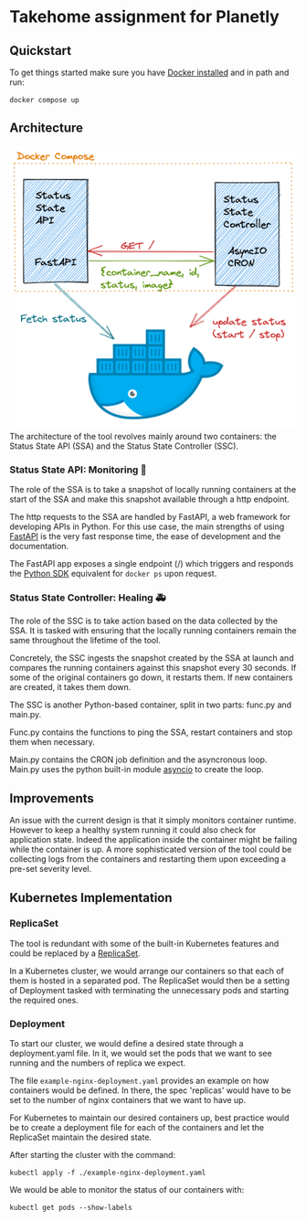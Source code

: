 # Takehome assignment for Planetly

## Quickstart
To get things started make sure you have [Docker installed](https://docs.docker.com/get-docker/) and in path and run:
```
docker compose up
```

## Architecture
![Schematic of architecture](/schematic_planetly.png)
The architecture of the tool revolves mainly around two containers: the Status State API (SSA) and the Status State Controller (SSC).
### Status State API: Monitoring 👀
The role of the SSA is to take a snapshot of locally running containers at the start of the SSA and make this snapshot available through a http endpoint.

The http requests to the SSA are handled by FastAPI, a web framework for developing APIs in Python.
For this use case, the main strengths of using [FastAPI](https://github.com/tiangolo/fastapi) is the very fast response time, the ease of development and the documentation.

The FastAPI app exposes a single endpoint (/) which triggers and responds the [Python SDK](https://docker-py.readthedocs.io/en/stable/containers.html) equivalent for ```docker ps``` upon request. 

### Status State Controller: Healing 🚑
The role of the SSC is to take action based on the data collected by the SSA. It is tasked with ensuring that the locally running containers remain the same throughout the lifetime of the tool. 

Concretely, the SSC ingests the snapshot created by the SSA at launch and compares the running containers against this snapshot every 30 seconds. If some of the original containers go down, it restarts them. If new containers are created, it takes them down.

The SSC is another Python-based container, split in two parts: func.py and main.py. 

Func.py contains the functions to ping the SSA, restart containers and stop them when necessary.

Main.py contains the CRON job definition and the asyncronous loop. Main.py uses the python built-in module [asyncio](https://docs.python.org/3/library/asyncio.html) to create the loop.

## Improvements
An issue with the current design is that it simply monitors container runtime. However to keep a healthy system running it could also check for application state. Indeed the application inside the container might be failing while the container is up.
A more sophisticated version of the tool could be collecting logs from the containers and restarting them upon exceeding a pre-set severity level.
## Kubernetes Implementation
### ReplicaSet
The tool is redundant with some of the built-in Kubernetes features and could be replaced by a [ReplicaSet](https://kubernetes.io/docs/concepts/workloads/controllers/replicaset/).

In a Kubernetes cluster, we would arrange our containers so that each of them is hosted in a separated pod. The ReplicaSet would then be a setting of Deployment tasked with terminating the unnecessary pods and starting the required ones.

### Deployment
To start our cluster, we would define a desired state through a deployment.yaml file. In it, we would set the pods that we want to see running and the numbers of replica we expect.

The file ```example-nginx-deployment.yaml``` provides an example on how containers would be defined. In there, the spec 'replicas' would have to be set to the number of nginx containers that we want to have up.

For Kubernetes to maintain our desired containers up, best practice would be to create a deployment file for each of the containers and let the ReplicaSet maintain the desired state.

After starting the cluster with the command:
````
kubectl apply -f ./example-nginx-deployment.yaml
````
We would be able to monitor the status of our containers with:
````
kubectl get pods --show-labels
````
